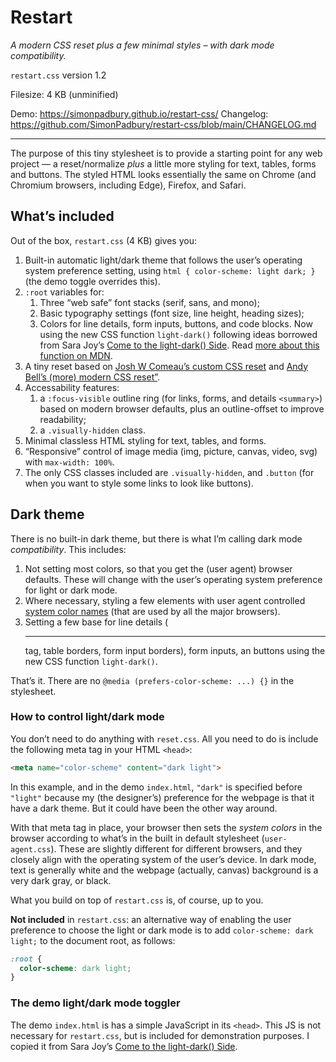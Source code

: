 # Restart

_A modern CSS reset plus a few minimal styles – with dark mode compatibility._

`restart.css` version 1.2

Filesize: 4 KB (unminified)

Demo: https://simonpadbury.github.io/restart-css/
Changelog: https://github.com/SimonPadbury/restart-css/blob/main/CHANGELOG.md

***

The purpose of this tiny stylesheet is to provide a starting point for any web project — a reset/normalize _plus_ a little more styling for text, tables, forms and buttons. The styled HTML looks essentially the same on Chrome (and Chromium browsers, including Edge), Firefox, and Safari.

## What’s included

Out of the box, `restart.css` (4 KB) gives you:

1. Built-in automatic light/dark theme that follows the user’s operating system preference setting, using `html { color-scheme: light dark; }` (the demo toggle overrides this).
2. `:root` variables for:
    1. Three “web safe” font stacks (serif, sans, and mono);
    2. Basic typography settings (font size, line height, heading sizes);
    3. Colors for line details, form inputs, buttons, and code blocks. Now using the new CSS function `light-dark()` following ideas borrowed from Sara Joy’s [Come to the light-dark() Side](https://css-tricks.com/come-to-the-light-dark-side/). Read [more about this function on MDN](https://developer.mozilla.org/en-US/docs/Web/CSS/color_value/light-dark).
 3. A tiny reset based on [Josh W Comeau’s custom CSS reset](https://www.joshwcomeau.com/css/custom-css-reset/) and [Andy Bell’s (more) modern CSS reset”](https://andy-bell.co.uk/a-more-modern-css-reset/).
 4. Accessability features: 
    1. a `:focus-visible` outline ring (for links, forms, and details `<summary>`) based on modern browser defaults, plus an outline-offset to improve readability;
    2. a `.visually-hidden` class.
 5. Minimal classless HTML styling for text, tables, and forms.
 6. “Responsive” control of image media (img, picture, canvas, video, svg) with `max-width: 100%`.
 7. The only CSS classes included are `.visually-hidden`, and `.button` (for when you want to style some links to look like buttons).

## Dark theme

There is no built-in dark theme, but there is what I’m calling dark mode _compatibility_. This includes:

1. Not setting most colors, so that you get the (user agent) browser defaults. These will change with the user’s operating system preference for light or dark mode.
2. Where necessary, styling a few elements with user agent controlled [system color names](https://developer.mozilla.org/en-US/docs/Web/CSS/system-color) (that are used by all the major browsers).
3. Setting a few base for line details (<hr> tag, table borders, form input borders), form inputs, an buttons using the new CSS function `light-dark()`.

That’s it. There are no `@media (prefers-color-scheme: ...) {}` in the stylesheet.

### How to control light/dark mode

You don’t need to do anything with `reset.css`. All you need to do is include the following meta tag in your HTML `<head>`:

```html
<meta name="color-scheme" content="dark light">
```

In this example, and in the demo `index.html`, `"dark"` is specified before `"light"` because my (the designer’s) preference for the webpage is that it have a dark theme. But it could have been the other way around.

With that meta tag in place, your browser then sets the _system colors_ in the browser according to what’s in the built in default stylesheet (`user-agent.css`). These are slightly different for different browsers, and they closely align with the operating system of the user’s device. In dark mode, text is generally white and the webpage (actually, canvas) background is a very dark gray, or black.

What you build on top of `restart.css` is, of course, up to you.

**Not included** in `restart.css`: an alternative way of enabling the user preference to choose the light or dark mode is to add `color-scheme: dark light;` to the document root, as follows:

```css
:root {
  color-scheme: dark light;
}
```

### The demo light/dark mode toggler

The demo `index.html` is has a simple JavaScript in its `<head>`. This JS is not necessary for `restart.css`, but is included for demonstration purposes. I copied it from Sara Joy’s [Come to the light-dark() Side](https://css-tricks.com/come-to-the-light-dark-side/).